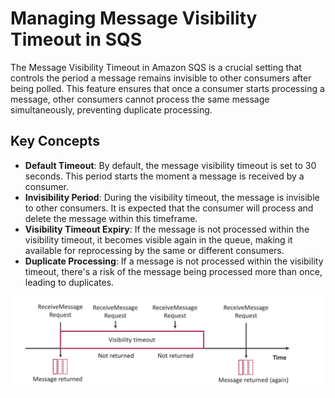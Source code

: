 # Managing Message Visibility Timeout in SQS

The Message Visibility Timeout in Amazon SQS is a crucial setting that controls the period a message remains invisible to other consumers after being polled. This feature ensures that once a consumer starts processing a message, other consumers cannot process the same message simultaneously, preventing duplicate processing.

## Key Concepts

- **Default Timeout**: By default, the message visibility timeout is set to 30 seconds. This period starts the moment a message is received by a consumer.
- **Invisibility Period**: During the visibility timeout, the message is invisible to other consumers. It is expected that the consumer will process and delete the message within this timeframe.
- **Visibility Timeout Expiry**: If the message is not processed within the visibility timeout, it becomes visible again in the queue, making it available for reprocessing by the same or different consumers.
- **Duplicate Processing**: If a message is not processed within the visibility timeout, there's a risk of the message being processed more than once, leading to duplicates.

![Message Visibility Timeout in SQS](../../resources/images/sqs/message-visibility-timeout.png)